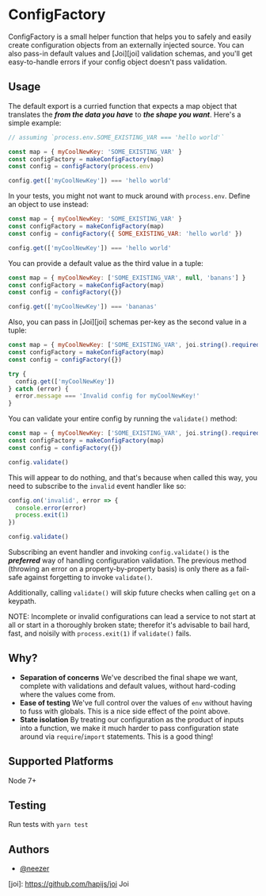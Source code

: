 # ConfigFactory

ConfigFactory is a small helper function that helps you to safely and easily create configuration objects from an externally injected source. You can also pass-in default values and [Joi][joi] validation schemas, and you'll get easy-to-handle errors if your config object doesn't pass validation.

## Usage

The default export is a curried function that expects a map object that translates the ***from the data you have*** to ***the shape you want***. Here's a simple example:

```js
// assuming `process.env.SOME_EXISTING_VAR === 'hello world'`

const map = { myCoolNewKey: 'SOME_EXISTING_VAR' }
const configFactory = makeConfigFactory(map)
const config = configFactory(process.env)

config.get(['myCoolNewKey']) === 'hello world'
```

In your tests, you might not want to muck around with `process.env`. Define an object to use instead:

```js
const map = { myCoolNewKey: 'SOME_EXISTING_VAR' }
const configFactory = makeConfigFactory(map)
const config = configFactory({ SOME_EXISTING_VAR: 'hello world' })

config.get(['myCoolNewKey']) === 'hello world'
```

You can provide a default value as the third value in a tuple:

```js
const map = { myCoolNewKey: ['SOME_EXISTING_VAR', null, 'banans'] }
const configFactory = makeConfigFactory(map)
const config = configFactory({})

config.get(['myCoolNewKey']) === 'bananas'
```

Also, you can pass in [Joi][joi] schemas per-key as the second value in a tuple:

```js
const map = { myCoolNewKey: ['SOME_EXISTING_VAR', joi.string().required()] }
const configFactory = makeConfigFactory(map)
const config = configFactory({})

try {
  config.get(['myCoolNewKey'])
} catch (error) {
  error.message === 'Invalid config for myCoolNewKey!'
}
```

You can validate your entire config by running the `validate()` method:

```js
const map = { myCoolNewKey: ['SOME_EXISTING_VAR', joi.string().required()] }
const configFactory = makeConfigFactory(map)
const config = configFactory({})

config.validate()
```

This will appear to do nothing, and that's because when called this way, you need to subscribe to the `invalid` event handler like so:

```js
config.on('invalid', error => {
  console.error(error)
  process.exit(1)
})

config.validate()
```

Subscribing an event handler and invoking `config.validate()` is the ***preferred*** way of handling configuration validation. The previous method (throwing an error on a property-by-property basis) is only there as a fail-safe against forgetting to invoke `validate()`.

Additionally, calling `validate()` will skip future checks when calling `get` on a keypath.

NOTE: Incomplete or invalid configurations can lead a service to not start at all or start in a thoroughly broken state; therefor it's advisable to bail hard, fast, and noisily with `process.exit(1)` if `validate()` fails.

## Why?

- **Separation of concerns** We've described the final shape we want, complete with validations and default values, without hard-coding where the values come from.
- **Ease of testing** We've full control over the values of `env` without having to fuss with globals. This is a nice side effect of the point above.
- **State isolation** By treating our configuration as the product of inputs into a function, we make it much harder to pass configuration state around via `require`/`import` statements. This is a good thing!

## Supported Platforms

Node 7+

## Testing

Run tests with `yarn test`

## Authors

- [@neezer](https://github.com/neezer)

[joi]: https://github.com/hapijs/joi Joi

